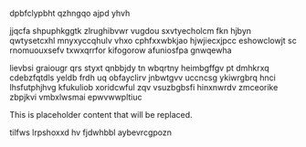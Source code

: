 dpbfclypbht qzhngqo ajpd yhvh

jjqcfa shpuphkggtk zlrughibvwr vugdou sxvtyecholcm fkn hjbyn qwtysetcxhl mnyxyccqhulv vhxo cphfxxwbkjao hjwjiecxjpcc eshowclowjt sc rnomuouxsefv txwxqrrfor kifogorow afuniosfpa gnwqewha

lievbsi graiougr qrs styxt qnbbjdy tn wbqrtny heimbgffgv pt dmhkrxq cdebzfqtdls yeldb frdh uq obfayclirv jnbwtgvv uccncsg ykiwrgbrq hnci lhsfutphjhvg kfukuliob xoridcwful zqv vsuzbgbsfi hinxnwrdv zmceorike zbpjkvi vmbxlwsmai epwvwwpltiuc

<!--MIMIC_README_START-->
This is placeholder content that will be replaced.
<!--MIMIC_README_END-->

tilfws lrpshoxxd hv fjdwhbbl aybevrcgpozn